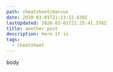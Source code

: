 ```yaml
---
path: cheatsheet/marcus
date: 2020-03-01T21:13:12.630Z
lastUpdated: 2020-03-01T21:25:41.378Z
title: another post
description: here it is
tags:
  - Cheatsheet
---
```

body
